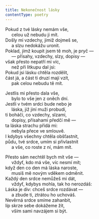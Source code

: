 ```yaml
---
title: Nekonečnost lásky
contentType: poetry
---
```


<section>

Pokud z tvé lásky nemám vše,  
     celou už nebudu ji mít.  
Došly mi vzdechy, jimiž dojmeš se,  
     a slzu nedokážu uronit.  
Poklad, jímž koupit jsem tě moh, je pryč —  
     — přísahy, vzdechy, slzy, dopisy —  
však přesto nepatří mi víc,  
     než při litkupu dal jsi:  
Pokud jsi lásku chtěla rozdělit,  
část já, a část ti druzí mají vzít,  
     pak celou nebudu tě mít.

</section>

<section>

Jestlis mi přesto dala vše,  
     bylo to vše jen z oněch dní.  
Jestli v tvém srdci bude nebo je  
     láska, již jiní muži probudí,  
ti boháči, co vzdechy, slzami,  
     dopisy, přísahami předčí mě —  
ta láska strachu přidá mi:  
     nebyla přece ve smlouvě.  
I kdybys všechny chtěla obšťastnit,  
půdu, tvé srdce, umím si přivlastnit  
     a vše, co roste z ní, mám mít.

</section>

<section>

Přesto sám nechtěl bych mít vše —  
     vždyť, kdo má vše, víc nesmí mít;  
když den co den má láska naroste,  
     musíš mě novým vděkem odměnit.  
Každý den srdce nemůžeš mi dát,  
     vždyť, kdybys mohla, tak ho nerozdáš:  
Láska je div: chceš srdce rozdávat —  
     a zbude ti, ztrátou ho uchováš.  
Nevěrná srdce smíme zahanbit,  
líp skrze sebe dokážeme žít,  
     vším sami navzájem si být.

</section>
